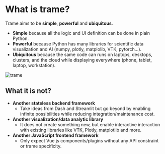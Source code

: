 # What is trame?

Trame aims to be __simple__, __powerful__ and __ubiquitous__.

- __Simple__ because all the logic and UI definition can be done in plain Python.
- __Powerful__ because Python has many libraries for scientific data visualization and AI (numpy, plotly, matplolib, VTK, pytorch...).
- __Ubiquitous__ because the same code can runs on laptops, desktops, clusters, and the cloud while displaying everywhere (phone, tablet, laptop, workstation).

![trame](/python/01/trame.png)

## What it is not?

- __Another stateless backend framework__
  - Take ideas from Dash and Streamlit but go beyond by enabling infinite possibilities while reducing integration/maintenance cost.
- __Another visualization/data analytic library__
  - It does not create something new, but enable interactive interaction with existing libraries like VTK, Plotly, matplotlib and more.
- __Another JavaScript frontend framework__
  - Only expect Vue.js components/plugins without any API constraint or trame specificity.